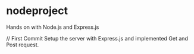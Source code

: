 # nodeproject
Hands on with Node.js and Express.js

// First Commit 
    Setup the server with Express.js and implemented Get and Post request.